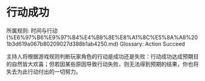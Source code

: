 # 行动成功

所属规则: 时间与行动 (%E6%97%B6%E9%97%B4%E4%B8%8E%E8%A1%8C%E5%8A%A8%201b3d619a067b80209027d388b1ab4250.md)
Glossary: Action Succeed

主持人将根据游戏规则判断玩家角色的行动是成功还是失败：行动成功达成预期目的自然皆大欢喜；但若因某些原因导致行动失败，则无法得到预期的结果，你也将失去为此行动付出的一切努力。